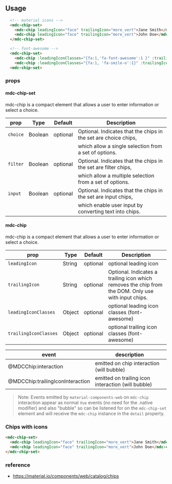 ## Usage

```html
  <!-- material icons -->
  <mdc-chip-set>
    <mdc-chip leadingIcon="face" trailingIcon="more_vert">Jane Smith</mdc-chip>
    <mdc-chip leadingIcon="face" trailingIcon="more_vert">John Doe</mdc-chip>
  </mdc-chip-set>

  <!-- font-awesome -->
  <mdc-chip-set>
    <mdc-chip :leadingIconClasses="{fa:1,'fa-font-awesome':1 }" :trailingIconClasses="{fa:1,'fa-ellipsis-v':1}">Jane Smith</mdc-chip>
    <mdc-chip :leadingIconClasses="{fa:1, 'fa-smile-o':1}" :trailingIconClasses="{fa:1, 'fa-ellipsis-v':1}">John Doe</mdc-chip>
  <mdc-chip-set>
```

### props

#### mdc-chip-set

mdc-chip is a compact element that allows a user to enter information or select a choice.

| prop     | Type    | Default  | Description                                                     |
| -------- | ------- | -------- | --------------------------------------------------------------- |
| `choice` | Boolean | optional | Optional. Indicates that the chips in the set are choice chips, |
|          |         |          | which allow a single selection from a set of options.           |
| `filter` | Boolean | optional | Optional. Indicates that the chips in the set are filter chips, |
|          |         |          | which allow a multiple selection from a set of options.         |
| `input`  | Boolean | optional | Optional. Indicates that the chips in the set are input chips,  |
|          |         |          | which enable user input by converting text into chips.          |

#### mdc-chip

mdc-chip is a compact element that allows a user to enter information or select a choice.

| prop                  | Type   | Default  | Description                                                                                         |
| --------------------- | ------ | -------- | --------------------------------------------------------------------------------------------------- |
| `leadingIcon`         | String | optional | optional leading icon                                                                               |
| `trailingIcon`        | String | optional | Optional. Indicates a trailing icon which removes the chip from the DOM. Only use with input chips. |
| `leadingIconClasses`  | Object | optional | optional leading icon classes (font-awesome)                                                        |
| `trailingIconClasses` | Object | optional | optional trailing icon classes (font-awesome)                                                       |

| event                            | description                                        |
| -------------------------------- | -------------------------------------------------- |
| @MDCChip:interaction             | emitted on chip interaction (will bubble)          |
| @MDCChip:trailingIconInteraction | emitted on trailing icon interaction (will bubble) |

> Note: Events emitted by `material-components-web` on `mdc-chip` interaction appear as normal `Vue` events (no need for the .native modifier) and also "bubble" so can be listened for on the `mdc-chip-set` element and will receive the `mdc-chip` instance in the `detail` property.

### Chips with icons

```html
<mdc-chip-set>
  <mdc-chip leadingIcon="face" trailingIcon="more_vert">Jane Smith</mdc-chip>
  <mdc-chip leadingIcon="face" trailingIcon="more_vert">John Doe</mdc-chip>
</mdc-chip-set>
```

### reference

* <https://material.io/components/web/catalog/chips>

